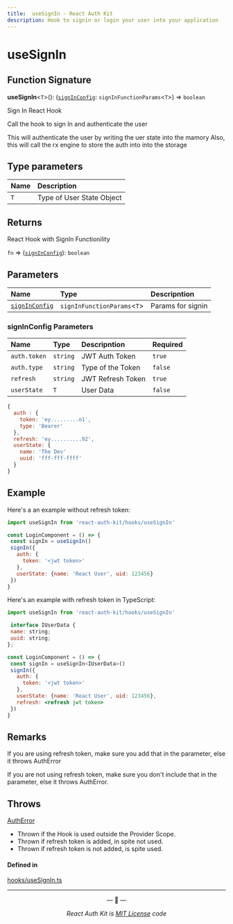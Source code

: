 ```yaml
---
title:  useSignIn - React Auth Kit
description: Hook to signin or login your user into your application
---
```


# useSignIn

<div data-ea-publisher="authkitarkadipme" data-ea-type="text" id="ref_useSignIn"></div>

## Function Signature

**useSignIn**<`T`\>(): ([`signInConfig`](#signinconfig-parameters): `signInFunctionParams`<`T`\>) => `boolean`

Sign In React Hook

Call the hook to sign In and authenticate the user

This will authenticate the user by writing the uer state into the mamory
Also, this will call the rx engine to store the auth into into the storage

## Type parameters

| Name | Description |
| :------ | :------ |
| `T` | Type of User State Object |

## Returns
React Hook with SignIn Functionility

`fn` => ([`signInConfig`](#signinconfig-parameters)): `boolean`

## Parameters

| Name | Type | Descripntion |
| :------ | :------ | :-------- |
| [`signInConfig`](#signinconfig-parameters) | `signInFunctionParams`<`T`\> | Params for signin |

### signInConfig Parameters

| Name | Type | Descripntion | Required |
| :------ | :------ | :-------- | :------ |
| `auth.token` | `string` | JWT Auth Token | `true` |
| `auth.type`  | `string` | Type of the Token | `false` |
| `refresh`    | `string` | JWT Refresh Token | `true`  |
| `userState`  | `T`      | User Data         | `false` |

```js
{
  auth : {
    token: 'ey.........o1',
    type: 'Bearer'
  },
  refresh: 'ey..........92',
  userState: {
    name: 'The Dev'
    uuid: 'fff-fff-ffff'
  }
}
```

## Example

Here's a an example without refresh token:
```jsx
import useSignIn from 'react-auth-kit/hooks/useSignIn'

const LoginComponent = () => {
 const signIn = useSignIn()
 signIn({
   auth: {
     token: '<jwt token>'
   },
   userState: {name: 'React User', uid: 123456}
 })
}
```

Here's an example with refresh token in TypeScript:
```jsx
import useSignIn from 'react-auth-kit/hooks/useSignIn'

 interface IUserData {
 name: string;
 uuid: string;
};

const LoginComponent = () => {
 const signIn = useSignIn<IUserData>()
 signIn({
   auth: {
     token: '<jwt token>'
   },
   userState: {name: 'React User', uid: 123456},
   refresh: <refresh jwt token>
 })
}
```

## Remarks

If you are using refresh token, make sure you add that in the parameter,
else it throws AuthError

If you are not using refresh token, make sure you don't include
that in the parameter, else it throws AuthError.

## Throws

[AuthError](./../errors.md#autherror)

- Thrown if the Hook is used outside the Provider Scope.
- Thrown if refresh token is added, in spite not used.
- Thrown if refresh token is not added, is spite used.

#### Defined in

[hooks/useSignIn.ts](https://github.com/react-auth-kit/react-auth-kit/blob/37dc30d4/packages/react-auth-kit/src/hooks/useSignIn.ts#L85)

---

<p align="center">&mdash; 🔑  &mdash;</p>
<p align="center"><i>React Auth Kit is <a href="https://github.com/react-auth-kit/react-auth-kit/blob/master/LICENSE">MIT License</a> code</i></p>
